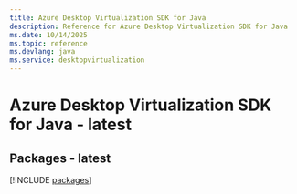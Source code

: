 ```yaml
---
title: Azure Desktop Virtualization SDK for Java
description: Reference for Azure Desktop Virtualization SDK for Java
ms.date: 10/14/2025
ms.topic: reference
ms.devlang: java
ms.service: desktopvirtualization
---
```

# Azure Desktop Virtualization SDK for Java - latest
## Packages - latest
[!INCLUDE [packages](desktop-virtualization-index.md)]